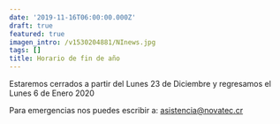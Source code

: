 ```yaml
---
date: '2019-11-16T06:00:00.000Z'
draft: true
featured: true
imagen_intro: /v1530204881/NInews.jpg
tags: []
title: Horario de fin de año
---
```




Estaremos cerrados a partir del Lunes 23 de Diciembre y regresamos el Lunes 6 de Enero 2020

Para emergencias nos puedes escribir a: asistencia@novatec.cr
